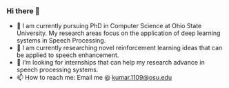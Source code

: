 ### Hi there 👋
- 🔭 I am currently pursuing PhD in Computer Science at Ohio State University. My research areas focus on the application of deep learning systems in Speech Processing. 
- 🌱 I am currently researching novel reinforcement learning ideas that can be applied to speech enhancement. 
- 🤔 I’m looking for internships that can help my research advance in speech processing systems.
- 📫 How to reach me: Email me @ kumar.1109@osu.edu

<!--
**anuragkumar95/anuragkumar95** is a ✨ _special_ ✨ repository because its `README.md` (this file) appears on your GitHub profile.

-->
